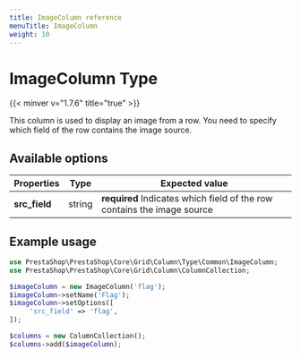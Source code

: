 ```yaml
---
title: ImageColumn reference
menuTitle: ImageColumn
weight: 10
---
```


# ImageColumn Type
{{< minver v="1.7.6" title="true" >}}

This column is used to display an image from a row. You need to specify which field of the row contains the image source.

## Available options

| Properties    | Type   | Expected value                                                          |
| ------------- | ------ | ----------------------------------------------------------------------- |
| **src_field** | string | **required** Indicates which field of the row contains the image source |

## Example usage

```php
use PrestaShop\PrestaShop\Core\Grid\Column\Type\Common\ImageColumn;
use PrestaShop\PrestaShop\Core\Grid\Column\ColumnCollection;

$imageColumn = new ImageColumn('flag');
$imageColumn->setName('Flag');
$imageColumn->setOptions([
     'src_field' => 'flag',
]);

$columns = new ColumnCollection();
$columns->add($imageColumn);
```